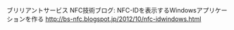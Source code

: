 ブリリアントサービス NFC技術ブログ: NFC-IDを表示するWindowsアプリケーションを作る http://bs-nfc.blogspot.jp/2012/10/nfc-idwindows.html
